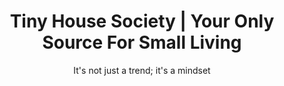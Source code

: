 ---
title: "Tiny House Society | Your Only Source For Small Living"
description: >-
  Tiny House Society is your ultimate source of information to know anything about tiny homes. From building to legislation, we got you covered. 
image: /img/tiny-house-2.jpg
titre: "Tiny House Society | Think Big, Live Tiny"
subtitle: "It's not just a trend; it's a mindset"
menuid: home
draft: false
notloaded: 
  need: true
  image: /img/tiny-house-2-loader.jpg
section1:
  title: Quote of the week
  description: >-
    The ability to simplify means to eliminate the unnecessary so that the necessary may speak.
  author: Hans Hofmann
  overlay: true
  image: "/img/tiny-house-4.jpg"
section3:
  cols:
    - title: Architecture and design
      categoryslug: architecture-and-design
      class: "category-places"
    - title: DIY
      categoryslug: diy
      class: "category-stories"
section4:
  col1:
    title: About Tiny House Society
    description1: >-
      **Living small is a new trend, and we think it is one that needs to last. It is hard not to realize what kind of impact human beings have had on our planet and its ecosystems in the last decades. Our influence is growing more every year and it’s not on the positive side of the spectrum. We think that living tiny is not just a trend; it is a mindset.**
    description2: >-
      Building a house is the single biggest investment of a lifetime for most of us. It is a big project that can last months, even years in some cases. But ultimately it is the place that will become our everyday peaceful nest. We are dedicated to offer the best advices to fit your lifestyle and help you optimize your house with the best [tiny house plans](https://www.tinysociety.co/tiny-house-plans/). 
  col2:
    title: Authors
  col3:
    title: Write for us
    description1: >-
      **Yes, you can! We’re always looking for some passionate people that want to share their stories and experiences. If you’ve got an idea that can bring more to the Tiny House community, we want to hear about it!**
    description2: >-
      You don’t have experience writing articles? We’ll help you get on board with our content experts! Innovative and bold Tiny House ideas should be highlighted and you should get the credit for it.
    btn:
      text: "Learn more"
      link: "writePage"
---